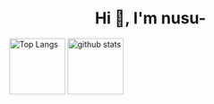 <h1 align="center">Hi 👋, I'm nusu-</h1>

<p align="left"> 
  <img alt="Top Langs" height="100px" src="https://github-readme-stats.vercel.app/api/top-langs/?username=nusu-github&layout=compact&count_private=true&show_icons=true" alt="nusu-github" />
  <img alt="github stats" height="100px" src="https://github-readme-stats.vercel.app/api?username=nusu-github&count_private=true&show_icons=true" alt="nusu-github" />
</p>
